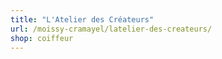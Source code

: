 ```yaml
---
title: "L'Atelier des Créateurs"
url: /moissy-cramayel/latelier-des-createurs/
shop: coiffeur
---
```

